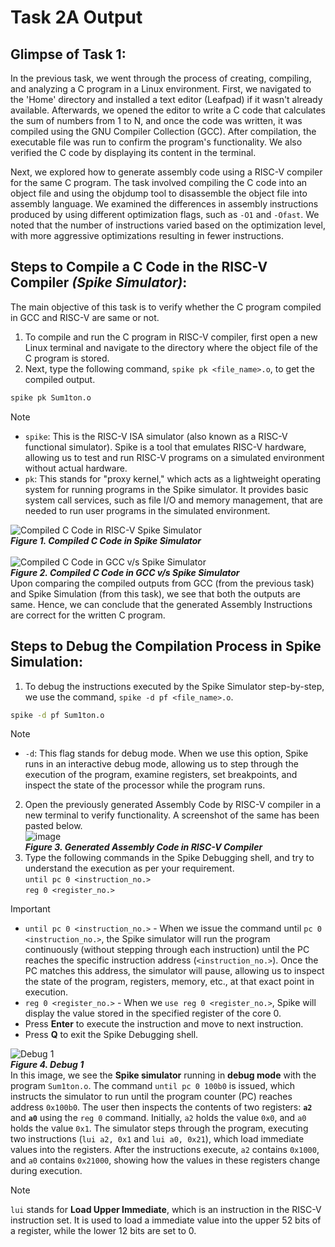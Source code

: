 # Task 2A Output
## Glimpse of Task 1:
In the previous task, we went through the process of creating, compiling, and analyzing a C program in a Linux environment. 
First, we navigated to the 'Home' directory and installed a text editor (Leafpad) if it wasn't already available. 
Afterwards, we opened the editor to write a C code that calculates the sum of numbers from 1 to N, and once the code was written, it was compiled using the GNU Compiler Collection (GCC). 
After compilation, the executable file was run to confirm the program's functionality. 
We also verified the C code by displaying its content in the terminal. <br/>

Next, we explored how to generate assembly code using a RISC-V compiler for the same C program. 
The task involved compiling the C code into an object file and using the objdump tool to disassemble the object file into assembly language. 
We examined the differences in assembly instructions produced by using different optimization flags, such as `-O1` and `-Ofast`. 
We noted that the number of instructions varied based on the optimization level, with more aggressive optimizations resulting in fewer instructions.

## Steps to Compile a C Code in the RISC-V Compiler *(Spike Simulator)*:
The main objective of this task is to verify whether the C program compiled in GCC and RISC-V are same or not.<br/>
1. To compile and run the C program in RISC-V compiler, first open a new Linux terminal and navigate to the directory where the object file of the C program is stored.<br/>
2. Next, type the following command, `spike pk <file_name>.o`, to get the compiled output.
  ```bash
  spike pk Sum1ton.o
  ```
> [!NOTE]
> * `spike`: This is the RISC-V ISA simulator (also known as a RISC-V functional simulator). Spike is a tool that emulates RISC-V hardware, allowing us to test and run RISC-V programs on a simulated environment without actual hardware.
> * `pk`: This stands for "proxy kernel," which acts as a lightweight operating system for running programs in the Spike simulator. It provides basic system call services, such as file I/O and memory management, that are needed to run user programs in the simulated environment.

![Compiled C Code in RISC-V Spike Simulator](https://github.com/user-attachments/assets/ddfac69a-b4ff-402d-b6c6-49476fb0f597) <br/>
***Figure 1. Compiled C Code in Spike Simulator*** <br/>
<br/>
![Compiled C Code in GCC v/s Spike Simulator](https://github.com/user-attachments/assets/de1e4468-d26f-42bf-b888-e738490ccb5c) <br/>
***Figure 2. Compiled C Code in GCC v/s Spike Simulator*** <br/>
Upon comparing the compiled outputs from GCC (from the previous task) and Spike Simulation (from this task), we see that both the outputs are same. 
Hence, we can conclude that the generated Assembly Instructions are correct for the written C program. 

## Steps to Debug the Compilation Process in Spike Simulation:
1. To debug the instructions executed by the Spike Simulator step-by-step, we use the command, `spike -d pf <file_name>.o`.
```bash
spike -d pf Sum1ton.o
```
> [!NOTE]
> * `-d`: This flag stands for debug mode. When we use this option, Spike runs in an interactive debug mode, allowing us to step through the execution of the program, examine registers, set breakpoints, and inspect the state of the processor while the program runs.
2. Open the previously generated Assembly Code by RISC-V compiler in a new terminal to verify functionality. A screenshot of the same has been pasted below.<br/>
  ![image](https://github.com/user-attachments/assets/65dee3f9-9743-4d78-a51d-8114e657b033) <br/>
***Figure 3. Generated Assembly Code in RISC-V Compiler*** <br/>
3. Type the following commands in the Spike Debugging shell, and try to understand the execution as per your requirement. <br/>
  `until pc 0 <instruction_no.>` <br/>
  `reg 0 <register_no.>`
> [!IMPORTANT]
> * `until pc 0 <instruction_no.>` - When we issue the command until `pc 0 <instruction_no.>`, the Spike simulator will run the program continuously (without stepping through each instruction) until the PC reaches the specific instruction address (`<instruction_no.>`). Once the PC matches this address, the simulator will pause, allowing us to inspect the state of the program, registers, memory, etc., at that exact point in execution.
> * `reg 0 <register_no.>` - When we `use reg 0 <register_no.>`, Spike will display the value stored in the specified register of the core 0.
> * Press **Enter** to execute the instruction and move to next instruction.
> * Press **Q** to exit the Spike Debugging shell.

![Debug 1](https://github.com/user-attachments/assets/9d2c10f3-1d38-4549-a85a-6d1d4c536214) <br/>
***Figure 4. Debug 1*** <br/>
In this image, we see the **Spike simulator** running in **debug mode** with the program `Sum1ton.o`. The command `until pc 0 100b0` is issued, which instructs the simulator to run until the program counter (PC) reaches address `0x100b0`. The user then inspects the contents of two registers: **`a2`** and **`a0`** using the `reg 0` command. Initially, `a2` holds the value `0x0`, and `a0` holds the value `0x1`. The simulator steps through the program, executing two instructions (`lui a2, 0x1` and `lui a0, 0x21`), which load immediate values into the registers. After the instructions execute, `a2` contains `0x1000`, and `a0` contains `0x21000`, showing how the values in these registers change during execution.
> [!NOTE]
> `lui` stands for **Load Upper Immediate**, which is an instruction in the RISC-V instruction set. It is used to load a immediate value into the upper 52 bits of a register, while the lower 12 bits are set to 0.



